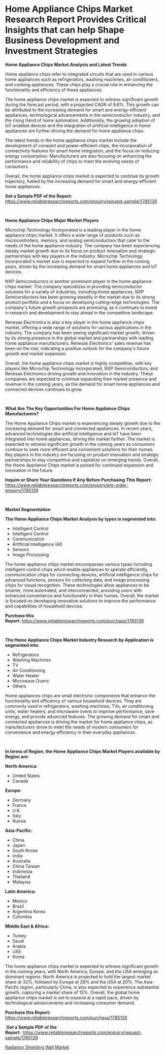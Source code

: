 <p><h1>Home Appliance Chips Market Research Report Provides Critical Insights that can help Shape Business Development and Investment Strategies</h1></p><p><strong>Home Appliance Chips Market Analysis and Latest Trends</strong></p>
<p><p>Home appliance chips refer to integrated circuits that are used in various home appliances such as refrigerators, washing machines, air conditioners, and cooking appliances. These chips play a crucial role in enhancing the functionality and efficiency of these appliances.</p><p>The home appliance chips market is expected to witness significant growth during the forecast period, with a projected CAGR of 9.6%. This growth can be attributed to the increasing demand for smart and energy-efficient appliances, technological advancements in the semiconductor industry, and the rising trend of home automation. Additionally, the growing adoption of IoT-enabled devices and the integration of artificial intelligence in home appliances are further driving the demand for home appliance chips.</p><p>The latest trends in the home appliance chips market include the development of compact and power-efficient chips, the incorporation of connectivity features for smart home integration, and the focus on reducing energy consumption. Manufacturers are also focusing on enhancing the performance and reliability of chips to meet the evolving needs of consumers.</p><p>Overall, the home appliance chips market is expected to continue its growth trajectory, fueled by the increasing demand for smart and energy-efficient home appliances.</p></p>
<p><strong>Get a Sample PDF of the Report:&nbsp;</strong> <a href="https://www.reliableresearchreports.com/enquiry/request-sample/1785139">https://www.reliableresearchreports.com/enquiry/request-sample/1785139</a></p>
<p>&nbsp;</p>
<p><strong>Home Appliance Chips Major Market Players</strong></p>
<p><p>Microchip Technology Incorporated is a leading player in the home appliance chips market. It offers a wide range of products such as microcontrollers, memory, and analog semiconductors that cater to the needs of the home appliance industry. The company has been experiencing steady market growth due to its focus on product innovation and strategic partnerships with key players in the industry. Microchip Technology Incorporated's market size is expected to expand further in the coming years, driven by the increasing demand for smart home appliances and IoT devices.</p><p>NXP Semiconductors is another prominent player in the home appliance chips market. The company specializes in providing semiconductor solutions for a variety of industries, including home appliances. NXP Semiconductors has been growing steadily in the market due to its strong product portfolio and a focus on developing cutting-edge technologies. The company's future growth prospects are promising, as it continues to invest in research and development to stay ahead in the competitive landscape.</p><p>Renesas Electronics is also a key player in the home appliance chips market, offering a wide range of solutions for various applications in the industry. The company has been seeing significant market growth, driven by its strong presence in the global market and partnerships with leading home appliance manufacturers. Renesas Electronics' sales revenue has been on the rise, indicating a positive outlook for the company's future growth and market expansion.</p><p>Overall, the home appliance chips market is highly competitive, with key players like Microchip Technology Incorporated, NXP Semiconductors, and Renesas Electronics driving growth and innovation in the industry. These companies are expected to continue expanding their market presence and revenue in the coming years, as the demand for smart home appliances and connected devices continues to grow.</p></p>
<p>&nbsp;</p>
<p><strong>What Are The Key Opportunities For Home Appliance Chips Manufacturers?</strong></p>
<p><p>The Home Appliance Chips market is experiencing steady growth due to the increasing demand for smart and connected appliances. In recent years, advanced technologies like artificial intelligence and IoT have been integrated into home appliances, driving the market further. The market is expected to witness significant growth in the coming years as consumers continue to seek more efficient and convenient solutions for their homes. Key players in the industry are focusing on product innovation and strategic partnerships to stay competitive and capitalize on emerging trends. Overall, the Home Appliance Chips market is poised for continued expansion and innovation in the future.</p></p>
<p><strong>Inquire or Share Your Questions If Any Before Purchasing This Report:</strong> <a href="https://www.reliableresearchreports.com/enquiry/pre-order-enquiry/1785139">https://www.reliableresearchreports.com/enquiry/pre-order-enquiry/1785139</a></p>
<p>&nbsp;</p>
<p><strong>Market Segmentation</strong></p>
<p><strong>The Home Appliance Chips Market Analysis by types is segmented into:</strong></p>
<p><ul><li>Intelligent Control</li><li>Intelligent Control</li><li>Communication</li><li>Artificial Intelligence (AI)</li><li>Sensors</li><li>Image Processing</li></ul></p>
<p><p>The home appliance chips market encompasses various types including intelligent control chips which enable appliances to operate efficiently, communication chips for connecting devices, artificial intelligence chips for advanced functions, sensors for collecting data, and image processing chips for visual recognition. These technologies allow appliances to be smarter, more automated, and interconnected, providing users with enhanced convenience and functionality in their homes. Overall, the market is focused on developing innovative solutions to improve the performance and capabilities of household devices.</p></p>
<p><strong>Purchase this Report:&nbsp;</strong><a href="https://www.reliableresearchreports.com/purchase/1785139">https://www.reliableresearchreports.com/purchase/1785139</a></p>
<p>&nbsp;</p>
<p><strong>The Home Appliance Chips Market Industry Research by Application is segmented into:</strong></p>
<p><ul><li>Refrigerators</li><li>Washing Machines</li><li>TV</li><li>Air Conditioning</li><li>Water Heater</li><li>Microwave Ovens</li><li>Others</li></ul></p>
<p><p>Home appliances chips are small electronic components that enhance the functionality and efficiency of various household devices. They are commonly used in refrigerators, washing machines, TVs, air conditioning units, water heaters, and microwave ovens to improve performance, save energy, and provide advanced features. The growing demand for smart and connected appliances is driving the market for home appliance chips, as manufacturers strive to meet the needs of modern consumers for convenience and energy efficiency in their everyday appliances.</p></p>
<p>&nbsp;</p>
<p><strong>In terms of Region, the Home Appliance Chips Market Players available by Region are:</strong></p>
<p>
    <p> <strong> North America: </strong>
        <ul>
            <li>United States</li>
            <li>Canada</li>
        </ul>
        </p> 
    <p> <strong> Europe: </strong>
        <ul>
            <li>Germany</li>
            <li>France</li>
            <li>U.K.</li>
            <li>Italy</li>
            <li>Russia</li>
        </ul>
        </p> 
    <p> <strong> Asia-Pacific: </strong>
        <ul>
            <li>China</li>
            <li>Japan</li>
            <li>South Korea</li>
            <li>India</li>
            <li>Australia</li>
            <li>China Taiwan</li>
            <li>Indonesia</li>
            <li>Thailand</li>
            <li>Malaysia</li>
        </ul>
        </p> 
    <p> <strong> Latin America: </strong>
        <ul>
            <li>Mexico</li>
            <li>Brazil</li>
            <li>Argentina Korea</li>
            <li>Colombia</li>
        </ul>
        </p> 
    <p> <strong> Middle East & Africa: </strong>
        <ul>
            <li>Turkey</li>
            <li>Saudi</li>
            <li>Arabia</li>
            <li>UAE</li>
            <li>Korea</li>
        </ul>
    </p>
    </p>
<p><p>The home appliance chips market is expected to witness significant growth in the coming years, with North America, Europe, and the USA emerging as dominant regions. North America is projected to hold the largest market share at 32%, followed by Europe at 28% and the USA at 20%. The Asia-Pacific region, particularly China, is also expected to experience substantial growth, capturing a market share of 15%. Overall, the global home appliance chips market is set to expand at a rapid pace, driven by technological advancements and increasing consumer demand.</p></p>
<p><strong>Purchase this Report: </strong><a href="https://www.reliableresearchreports.com/purchase/1785139">https://www.reliableresearchreports.com/purchase/1785139</a></p>
<p>&nbsp;<strong>Get a Sample PDF of the Report:&nbsp;&nbsp;</strong><a href="https://www.reliableresearchreports.com/enquiry/request-sample/1785139">https://www.reliableresearchreports.com/enquiry/request-sample/1785139</a></p>
<p><strong></strong></p>
<p><p><a href="https://github.com/mancsybtousav/Market-Research-Report-List-1/blob/main/radiation-shielding-wall-market.md">Radiation Shielding Wall Market</a></p></p>